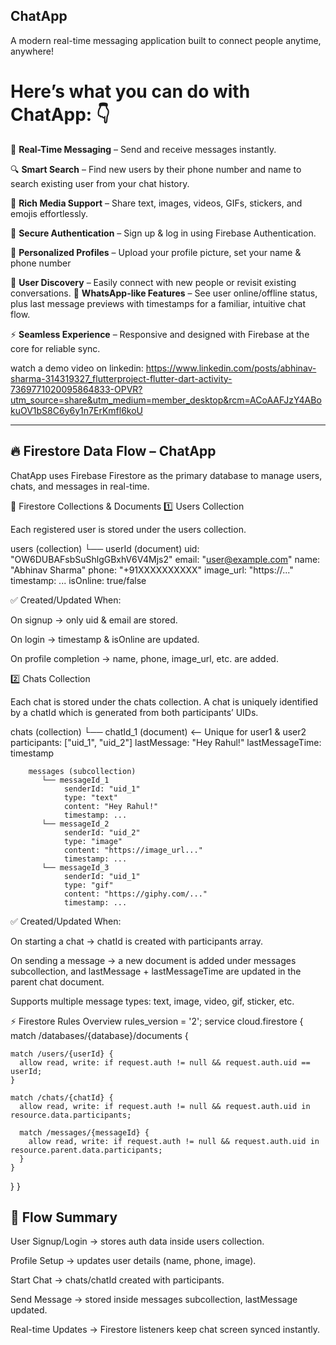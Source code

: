 ## **ChatApp** 
A modern real-time messaging application built to connect people anytime, anywhere!

# Here’s what you can do with ChatApp: 👇

💬 **Real-Time Messaging** – Send and receive messages instantly.

🔍 **Smart Search** – Find new users by their phone number and name to search existing user from your chat history.

📸 **Rich Media Support** – Share text, images, videos, GIFs, stickers, and emojis effortlessly.

🔐 **Secure Authentication** – Sign up & log in using Firebase Authentication.

👤 **Personalized Profiles** – Upload your profile picture, set your name & phone number

👥 **User Discovery** – Easily connect with new people or revisit existing conversations.
📱 **WhatsApp-like Features** – See user online/offline status, plus last message previews with timestamps for a familiar, intuitive chat flow.

⚡ **Seamless Experience** – Responsive and designed with Firebase at the core for reliable sync.

watch a demo video on linkedin: https://www.linkedin.com/posts/abhinav-sharma-314319327_flutterproject-flutter-dart-activity-7369771020095864833-OPVR?utm_source=share&utm_medium=member_desktop&rcm=ACoAAFJzY4ABokuOV1bS8C6y6y1n7ErKmfl6koU

--------------------------------------------------------------------------------------------------------------------------------------------------------------------------------------------------------------------
 
## 🔥 Firestore Data Flow – ChatApp

ChatApp uses Firebase Firestore as the primary database to manage users, chats, and messages in real-time.

📂 Firestore Collections & Documents
1️⃣ Users Collection

Each registered user is stored under the users collection.

users (collection)
   └── userId (document)
        uid: "OW6DUBAFsbSuShlgGBxhV6V4Mjs2"
        email: "user@example.com"
        name: "Abhinav Sharma"
        phone: "+91XXXXXXXXXX"
        image_url: "https://..."
        timestamp: ...
        isOnline: true/false


✅ Created/Updated When:

On signup → only uid & email are stored.

On login → timestamp & isOnline are updated.

On profile completion → name, phone, image_url, etc. are added.

2️⃣ Chats Collection

Each chat is stored under the chats collection. A chat is uniquely identified by a chatId which is generated from both participants’ UIDs.

chats (collection)
   └── chatId_1 (document)   <-- Unique for user1 & user2
        participants: ["uid_1", "uid_2"]
        lastMessage: "Hey Rahul!"
        lastMessageTime: timestamp

        messages (subcollection)
           └── messageId_1
                senderId: "uid_1"
                type: "text"
                content: "Hey Rahul!"
                timestamp: ...
           └── messageId_2
                senderId: "uid_2"
                type: "image"
                content: "https://image_url..."
                timestamp: ...
           └── messageId_3
                senderId: "uid_1"
                type: "gif"
                content: "https://giphy.com/..."
                timestamp: ...


✅ Created/Updated When:

On starting a chat → chatId is created with participants array.

On sending a message → a new document is added under messages subcollection, and lastMessage + lastMessageTime are updated in the parent chat document.

Supports multiple message types: text, image, video, gif, sticker, etc.

⚡ Firestore Rules Overview
rules_version = '2';
service cloud.firestore {
  match /databases/{database}/documents {
    
    match /users/{userId} {
      allow read, write: if request.auth != null && request.auth.uid == userId;
    }

    match /chats/{chatId} {
      allow read, write: if request.auth != null && request.auth.uid in resource.data.participants;
      
      match /messages/{messageId} {
        allow read, write: if request.auth != null && request.auth.uid in resource.parent.data.participants;
      }
    }
  }
}

## 🔄 Flow Summary

User Signup/Login → stores auth data inside users collection.

Profile Setup → updates user details (name, phone, image).

Start Chat → chats/chatId created with participants.

Send Message → stored inside messages subcollection, lastMessage updated.

Real-time Updates → Firestore listeners keep chat screen synced instantly.
